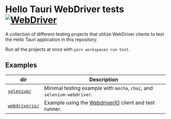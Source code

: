 # Hello Tauri WebDriver tests [![WebDriver](https://github.com/chippers/hello_tauri/actions/workflows/webdriver.yml/badge.svg)](https://github.com/chippers/hello_tauri/actions/workflows/webdriver.yml)

A collection of different testing projects that utilize WebDriver clients to test the Hello Tauri
application in this repository.

Run all the projects at once with `yarn workspaces run test`.

## Examples
| dir | Description |
| --- | ----------- |
| [`selenium/`](selenium) | Minimal testing example with `mocha`, `chai`, and `selenium-webdriver`. |
| [`webdriverio/`](webdriverio) | Example using the [WebdriverIO] client and test runner. |

[WebdriverIO]: https://webdriver.io/
